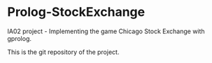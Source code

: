 # Prolog-StockExchange
IA02 project - Implementing the game Chicago Stock Exchange with gprolog.

This is the git repository of the project.
